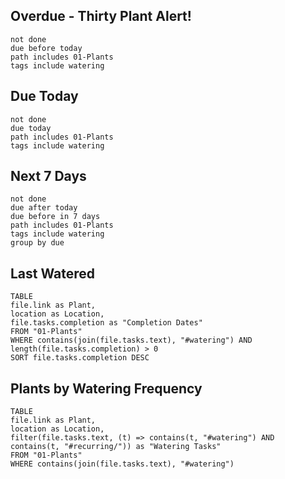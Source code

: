 ## Overdue - Thirty Plant Alert!
```tasks
not done
due before today
path includes 01-Plants
tags include watering
```

## Due Today
```tasks
not done
due today
path includes 01-Plants
tags include watering
```

## Next 7 Days
```tasks
not done
due after today
due before in 7 days
path includes 01-Plants
tags include watering
group by due
```

## Last Watered
```dataview
TABLE
file.link as Plant,
location as Location,
file.tasks.completion as "Completion Dates"
FROM "01-Plants"
WHERE contains(join(file.tasks.text), "#watering") AND length(file.tasks.completion) > 0
SORT file.tasks.completion DESC
```


## Plants by Watering Frequency
```dataview
TABLE
file.link as Plant,
location as Location,
filter(file.tasks.text, (t) => contains(t, "#watering") AND contains(t, "#recurring/")) as "Watering Tasks"
FROM "01-Plants"
WHERE contains(join(file.tasks.text), "#watering")
```


